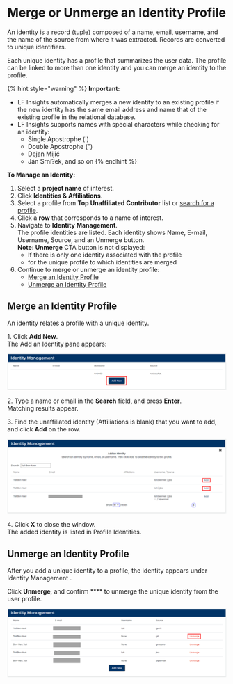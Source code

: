 # Merge or Unmerge an Identity Profile

An identity is a record (tuple) composed of a name, email, username, and the name of the source from where it was extracted. Records are converted to unique identifiers.

Each unique identity has a profile that summarizes the user data. The profile can be linked to more than one identity and you can merge an identity to the profile.

{% hint style="warning" %}
**Important:**&#x20;

* LF Insights automatically merges a new identity to an existing profile if the new identity has the same email address and name that of the existing profile in the relational database.
* LF Insights supports names with special characters while checking for an identity:
  * Single Apostrophe (')
  * Double Apostrophe (")
  * Dejan Mijić
  * Ján Srni?ek, and so on
{% endhint %}

**To Manage an Identity:**

1. Select a **project name** of interest.
2. Click **Identities & Affiliations**.
3. Select a profile from **Top Unaffiliated Contributor** list or [search for a profile](find-a-profile.md).
4. Click a **row** that corresponds to a name of interest.
5. Navigate to **Identity Management**.\
   The profile identities are listed. Each identity shows Name, E-mail, Username, Source, and an Unmerge button.\
   **Note: Unmerge** CTA button is not displayed:
   * If there is only one identity associated with the profile
   * for the unique profile to which identities are merged
6. Continue to merge or unmerge an identity profile:
   * [Merge an Identity Profile](merge-or-unmerge-an-identity-profile.md#merge-an-identity-profile)
   * [Unmerge an Identity Profile](merge-or-unmerge-an-identity-profile.md#unmerge-an-identity-profile)

## Merge an Identity Profile

An identity relates a profile with a unique identity.

1\. Click **Add New**.\
The Add an Identity pane appears:

![Add New Identity](<../../.gitbook/assets/add new identity.png>)

2\. Type a name or email in the **Search** field, and press **Enter**.\
Matching results appear.

3\. Find the unaffiliated identity (Affiliations is blank) that you want to add, and click **Add** on the row.

![Add an Idenityt](<../../.gitbook/assets/add an identity.png>)

4\. Click **X** to close the window.\
The added identity is listed in Profile Identities.

## Unmerge an Identity Profile

After you add a unique identity to a profile, the identity appears under Identity Management .

Click **Unmerge**, and confirm **** to unmerge the unique identity from the user profile.

![Unmerge Identity](<../../.gitbook/assets/unmerge identity.png>)
